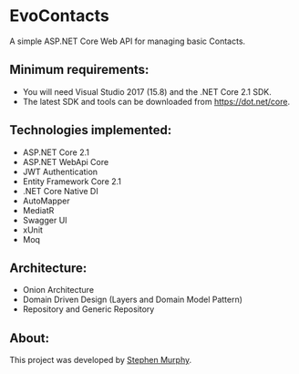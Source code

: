 # EvoContacts

A simple ASP.NET Core Web API for managing basic Contacts.

## Minimum requirements:

- You will need Visual Studio 2017 (15.8) and the .NET Core 2.1 SDK.
- The latest SDK and tools can be downloaded from https://dot.net/core.

## Technologies implemented:

- ASP.NET Core 2.1
- ASP.NET WebApi Core
- JWT Authentication
- Entity Framework Core 2.1
- .NET Core Native DI
- AutoMapper
- MediatR
- Swagger UI
- xUnit
- Moq

## Architecture:

- Onion Architecture
- Domain Driven Design (Layers and Domain Model Pattern)
- Repository and Generic Repository

## About:

This project was developed by [Stephen Murphy](https://www.linkedin.com/in/stephen-murphy-63074816b).
